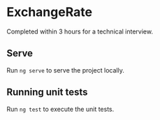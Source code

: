# ExchangeRate

Completed within 3 hours for a technical interview.

## Serve

Run `ng serve` to serve the project locally.

## Running unit tests

Run `ng test` to execute the unit tests.
